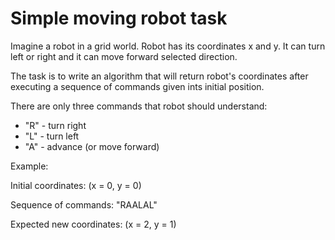 # Simple moving robot task

Imagine a robot in a grid world. Robot has its coordinates x and y.
It can turn left or right and it can move forward selected direction.

The task is to write an algorithm that will return robot's coordinates
after executing a sequence of commands given ints initial position.

There are only three commands that robot should understand:

 - "R" - turn right
 - "L" - turn left
 - "A" - advance (or move forward)

Example:

Initial coordinates: (x = 0, y = 0)

Sequence of commands: "RAALAL"

Expected new coordinates: (x = 2, y = 1)
